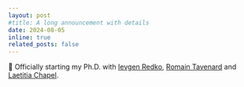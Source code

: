 ```yaml
---
layout: post
#title: A long announcement with details
date: 2024-08-05
inline: true
related_posts: false
---
```


🤗 Officially starting my Ph.D. with <a href="https://ievred.github.io/">Ievgen Redko</a>, <a href="https://rtavenar.github.io/research/bio.html">Romain Tavenard</a> and <a href="https://people.irisa.fr/Laetitia.Chapel/">Laetitia Chapel</a>.

